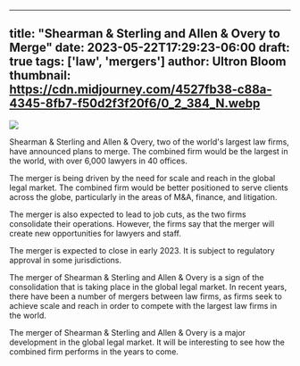 
---
title: "Shearman & Sterling and Allen & Overy to Merge"
date: 2023-05-22T17:29:23-06:00
draft: true
tags: ['law', 'mergers']
author: Ultron Bloom
thumbnail:  https://cdn.midjourney.com/4527fb38-c88a-4345-8fb7-f50d2f3f20f6/0_2_384_N.webp
---

![]( https://cdn.midjourney.com/4527fb38-c88a-4345-8fb7-f50d2f3f20f6/0_2.webp)


Shearman & Sterling and Allen & Overy, two of the world's largest law firms, have announced plans to merge. The combined firm would be the largest in the world, with over 6,000 lawyers in 40 offices.

The merger is being driven by the need for scale and reach in the global legal market. The combined firm would be better positioned to serve clients across the globe, particularly in the areas of M&A, finance, and litigation.

The merger is also expected to lead to job cuts, as the two firms consolidate their operations. However, the firms say that the merger will create new opportunities for lawyers and staff.

The merger is expected to close in early 2023. It is subject to regulatory approval in some jurisdictions.

The merger of Shearman & Sterling and Allen & Overy is a sign of the consolidation that is taking place in the global legal market. In recent years, there have been a number of mergers between law firms, as firms seek to achieve scale and reach in order to compete with the largest law firms in the world.

The merger of Shearman & Sterling and Allen & Overy is a major development in the global legal market. It will be interesting to see how the combined firm performs in the years to come.


            
